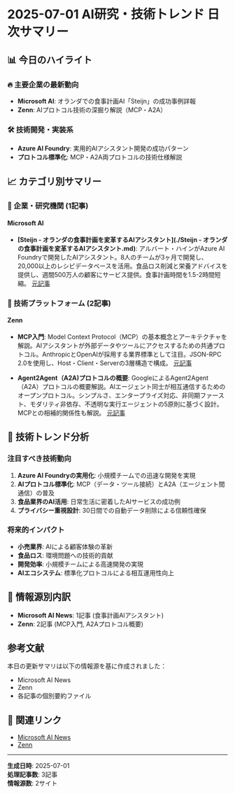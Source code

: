 # 2025-07-01 AI研究・技術トレンド 日次サマリー

## 📊 今日のハイライト

### 🔥 主要企業の最新動向
- **Microsoft AI**: オランダでの食事計画AI「Steijn」の成功事例詳報
- **Zenn**: AIプロトコル技術の深掘り解説（MCP・A2A）

### 🛠️ 技術開発・実装系
- **Azure AI Foundry**: 実用的AIアシスタント開発の成功パターン
- **プロトコル標準化**: MCP・A2A両プロトコルの技術仕様解説

## 📈 カテゴリ別サマリー

### 🏢 企業・研究機関 (1記事)

#### Microsoft AI
- **[Steijn - オランダの食事計画を変革するAIアシスタント](./Steijn - オランダの食事計画を変革するAIアシスタント.md)**: アルバート・ハインがAzure AI Foundryで開発したAIアシスタント。8人のチームが3ヶ月で開発し、20,000以上のレシピデータベースを活用。食品ロス削減と栄養アドバイスを提供し、週間500万人の顧客にサービス提供。食事計画時間を1.5-2時間短縮。
[元記事](https://news.microsoft.com/source/emea/features/steijn-the-ai-assistant-transforming-meal-planning-for-millions-in-the-netherlands/)

### 🔧 技術プラットフォーム (2記事)

#### Zenn
- **MCP入門**: Model Context Protocol（MCP）の基本概念とアーキテクチャを解説。AIアシスタントが外部データやツールにアクセスするための共通プロトコル。AnthropicとOpenAIが採用する業界標準として注目。JSON-RPC 2.0を使用し、Host・Client・Serverの3層構造で構成。
[元記事](https://zenn.dev/mkj/articles/0ed4d02ef3439c)

- **Agent2Agent（A2A)プロトコルの概要**: GoogleによるAgent2Agent（A2A）プロトコルの概要解説。AIエージェント同士が相互通信するためのオープンプロトコル。シンプルさ、エンタープライズ対応、非同期ファースト、モダリティ非依存、不透明な実行エージェントの5原則に基づく設計。MCPとの相補的関係性も解説。
[元記事](https://zenn.dev/hakoten/articles/06557100337fb3)

## 🚀 技術トレンド分析

### 注目すべき技術動向
1. **Azure AI Foundryの実用化**: 小規模チームでの迅速な開発を実現
2. **AIプロトコル標準化**: MCP（データ・ツール接続）とA2A（エージェント間通信）の普及
3. **食品業界のAI活用**: 日常生活に密着したAIサービスの成功例
4. **プライバシー重視設計**: 30日間での自動データ削除による信頼性確保

### 将来的インパクト
- **小売業界**: AIによる顧客体験の革新
- **食品ロス**: 環境問題への技術的貢献
- **開発効率**: 小規模チームによる高速開発の実現
- **AIエコシステム**: 標準化プロトコルによる相互運用性向上

## 📝 情報源別内訳
- **Microsoft AI News**: 1記事 (食事計画AIアシスタント)
- **Zenn**: 2記事 (MCP入門, A2Aプロトコル概要)

## 参考文献
本日の更新サマリは以下の情報源を基に作成されました：
- Microsoft AI News
- Zenn
- 各記事の個別要約ファイル

## 🔗 関連リンク
- [Microsoft AI News](https://news.microsoft.com/source/topics/ai/)
- [Zenn](https://zenn.dev/)

---
**生成日時**: 2025-07-01  
**処理記事数**: 3記事  
**情報源数**: 2サイト
